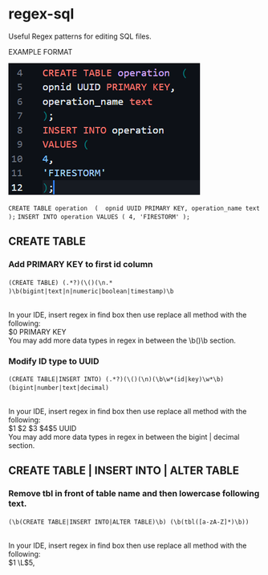 # regex-sql
Useful Regex patterns for editing SQL files.

EXAMPLE FORMAT 

![Image](example_format.png)

``
CREATE TABLE operation  ( 
opnid UUID PRIMARY KEY,
operation_name text
);
``
``
INSERT INTO operation
VALUES (
4,
'FIRESTORM'
);
``

## CREATE TABLE
### Add PRIMARY KEY to first id column

``(CREATE TABLE) (.*?)(\()(\n.* )\b(bigint|text|n|numeric|boolean|timestamp)\b``

<br/>
In your IDE, insert regex in find box then use replace all method with the following:
<br/>
$0 PRIMARY KEY
<br/>
You may add more data types in regex in between the \b()\b section. 


### Modify ID type to UUID 

``(CREATE TABLE|INSERT INTO) (.*?)(\()(\n)(\b\w*(id|key)\w*\b) (bigint|number|text|decimal)``

<br/>
In your IDE, insert regex in find box then use replace all method with the following:
<br/>
$1 $2 $3 $4$5 UUID
<br/>
You may add more data types in regex in between the bigint | decimal section. 



## CREATE TABLE | INSERT INTO | ALTER TABLE
### Remove tbl in front of table name and then lowercase following text.

``(\b(CREATE TABLE|INSERT INTO|ALTER TABLE)\b) (\b(tbl([a-zA-Z]*)\b))``

<br/>
In your IDE, insert regex in find box then use replace all method with the following:
<br/>
$1 \L$5,
<br/>
